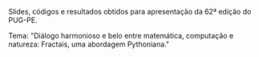 Slides, códigos e resultados obtidos para apresentação da 62ª edição do PUG-PE.

Tema: "Diálogo harmonioso e belo entre matemática, computação e natureza: Fractais, uma abordagem Pythoniana."
